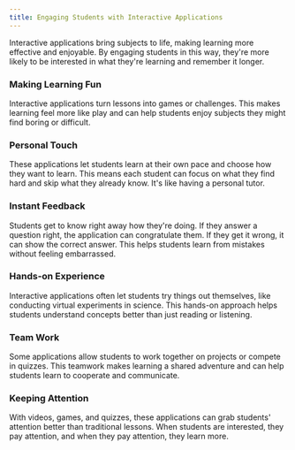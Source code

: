 ```yaml
---
title: Engaging Students with Interactive Applications
---
```


Interactive applications bring subjects to life, making learning more effective and enjoyable. By engaging students in this way, they're more likely to be interested in what they're learning and remember it longer.

### Making Learning Fun

Interactive applications turn lessons into games or challenges. This makes learning feel more like play and can help students enjoy subjects they might find boring or difficult.

### Personal Touch

These applications let students learn at their own pace and choose how they want to learn. This means each student can focus on what they find hard and skip what they already know. It's like having a personal tutor.

### Instant Feedback

Students get to know right away how they're doing. If they answer a question right, the application can congratulate them. If they get it wrong, it can show the correct answer. This helps students learn from mistakes without feeling embarrassed.

### Hands-on Experience

Interactive applications often let students try things out themselves, like conducting virtual experiments in science. This hands-on approach helps students understand concepts better than just reading or listening.

### Team Work

Some applications allow students to work together on projects or compete in quizzes. This teamwork makes learning a shared adventure and can help students learn to cooperate and communicate.

### Keeping Attention

With videos, games, and quizzes, these applications can grab students' attention better than traditional lessons. When students are interested, they pay attention, and when they pay attention, they learn more.
